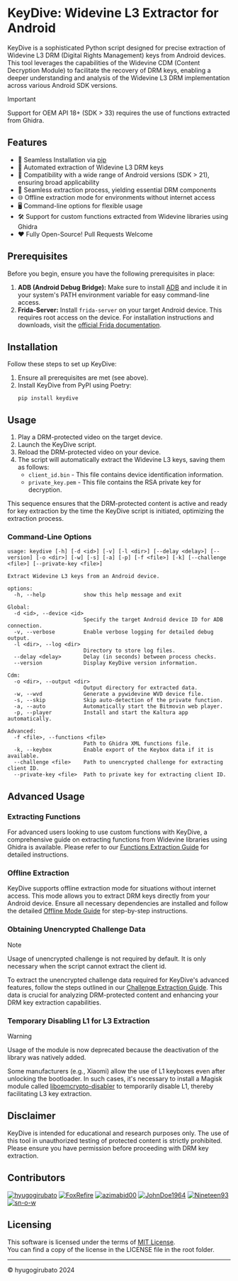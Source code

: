 # KeyDive: Widevine L3 Extractor for Android

KeyDive is a sophisticated Python script designed for precise extraction of Widevine L3 DRM (Digital Rights Management) keys from Android devices. This tool leverages the capabilities of the Widevine CDM (Content Decryption Module) to facilitate the recovery of DRM keys, enabling a deeper understanding and analysis of the Widevine L3 DRM implementation across various Android SDK versions.

> [!IMPORTANT]  
> Support for OEM API 18+ (SDK > 33) requires the use of functions extracted from Ghidra.

## Features

- 🚀 Seamless Installation via [pip](#installation)
- 🔄 Automated extraction of Widevine L3 DRM keys
- 📱 Compatibility with a wide range of Android versions (SDK > 21), ensuring broad applicability
- 💾 Seamless extraction process, yielding essential DRM components
- 🌐 Offline extraction mode for environments without internet access
- 🖥️ Command-line options for flexible usage
- 🛠️ Support for custom functions extracted from Widevine libraries using Ghidra
- ❤️ Fully Open-Source! Pull Requests Welcome

## Prerequisites

Before you begin, ensure you have the following prerequisites in place:

1. **ADB (Android Debug Bridge):** Make sure to install [ADB](https://github.com/hyugogirubato/KeyDive/blob/main/docs/PACKAGE.md#adb-android-debug-bridge) and include it in your system's PATH environment variable for easy command-line access.
2. **Frida-Server:** Install `frida-server` on your target Android device. This requires root access on the device. For installation instructions and downloads, visit the [official Frida documentation](https://frida.re/docs/installation/).

## Installation

Follow these steps to set up KeyDive:

1. Ensure all prerequisites are met (see above).
2. Install KeyDive from PyPI using Poetry:
   ```shell
   pip install keydive
   ```

## Usage

1. Play a DRM-protected video on the target device.
2. Launch the KeyDive script.
3. Reload the DRM-protected video on your device.
4. The script will automatically extract the Widevine L3 keys, saving them as follows:
    - `client_id.bin` - This file contains device identification information.
    - `private_key.pem` - This file contains the RSA private key for decryption.

This sequence ensures that the DRM-protected content is active and ready for key extraction by the time the KeyDive script is initiated, optimizing the extraction process.

### Command-Line Options

```shell
usage: keydive [-h] [-d <id>] [-v] [-l <dir>] [--delay <delay>] [--version] [-o <dir>] [-w] [-s] [-a] [-p] [-f <file>] [-k] [--challenge <file>] [--private-key <file>]

Extract Widevine L3 keys from an Android device.

options:
  -h, --help            show this help message and exit

Global:
  -d <id>, --device <id>
                        Specify the target Android device ID for ADB connection.
  -v, --verbose         Enable verbose logging for detailed debug output.
  -l <dir>, --log <dir>
                        Directory to store log files.
  --delay <delay>       Delay (in seconds) between process checks.
  --version             Display KeyDive version information.

Cdm:
  -o <dir>, --output <dir>
                        Output directory for extracted data.
  -w, --wvd             Generate a pywidevine WVD device file.
  -s, --skip            Skip auto-detection of the private function.
  -a, --auto            Automatically start the Bitmovin web player.
  -p, --player          Install and start the Kaltura app automatically.

Advanced:
  -f <file>, --functions <file>
                        Path to Ghidra XML functions file.
  -k, --keybox          Enable export of the Keybox data if it is available.
  --challenge <file>    Path to unencrypted challenge for extracting client ID.
  --private-key <file>  Path to private key for extracting client ID.

```

## Advanced Usage

### Extracting Functions

For advanced users looking to use custom functions with KeyDive, a comprehensive guide on extracting functions from Widevine libraries using Ghidra is available. Please refer to our [Functions Extraction Guide](https://github.com/hyugogirubato/KeyDive/blob/main/docs/FUNCTIONS.md) for detailed instructions.

### Offline Extraction

KeyDive supports offline extraction mode for situations without internet access. This mode allows you to extract DRM keys directly from your Android device. Ensure all necessary dependencies are installed and follow the detailed [Offline Mode Guide](https://github.com/hyugogirubato/KeyDive/blob/main/docs/OFFLINE.md) for step-by-step instructions.

### Obtaining Unencrypted Challenge Data

> [!NOTE]  
> Usage of unencrypted challenge is not required by default. It is only necessary when the script cannot extract the client id.

To extract the unencrypted challenge data required for KeyDive's advanced features, follow the steps outlined in our [Challenge Extraction Guide](https://github.com/hyugogirubato/KeyDive/blob/main/docs/CHALLENGE.md). This data is crucial for analyzing DRM-protected content and enhancing your DRM key extraction capabilities.

### Temporary Disabling L1 for L3 Extraction

> [!WARNING]  
> Usage of the module is now deprecated because the deactivation of the library was natively added.

Some manufacturers (e.g., Xiaomi) allow the use of L1 keyboxes even after unlocking the bootloader. In such cases, it's necessary to install a Magisk module called [liboemcrypto-disabler](https://github.com/hyugogirubato/KeyDive/blob/main/docs/PACKAGE.md#liboemcrypto-disabler) to temporarily disable L1, thereby facilitating L3 key extraction.

## Disclaimer

KeyDive is intended for educational and research purposes only. The use of this tool in unauthorized testing of protected content is strictly prohibited. Please ensure you have permission before proceeding with DRM key extraction.

## Contributors

<a href="https://github.com/hyugogirubato"><img src="https://images.weserv.nl/?url=avatars.githubusercontent.com/u/65763543?v=4&h=25&w=25&fit=cover&mask=circle&maxage=7d" alt="hyugogirubato"/></a>
<a href="https://github.com/FoxRefire"><img src="https://images.weserv.nl/?url=avatars.githubusercontent.com/u/155989196?v=4&h=25&w=25&fit=cover&mask=circle&maxage=7d" alt="FoxRefire"/></a>
<a href="https://github.com/azimabid00"><img src="https://images.weserv.nl/?url=avatars.githubusercontent.com/u/110490898?v=4&h=25&w=25&fit=cover&mask=circle&maxage=7d" alt="azimabid00"/></a>
<a href="https://github.com/JohnDoe1964"><img src="https://images.weserv.nl/?url=avatars.githubusercontent.com/u/167800584?v=4&h=25&w=25&fit=cover&mask=circle&maxage=7d" alt="JohnDoe1964"/></a>
<a href="https://github.com/Nineteen93"><img src="https://images.weserv.nl/?url=avatars.githubusercontent.com/u/107993263?v=4&h=25&w=25&fit=cover&mask=circle&maxage=7d" alt="Nineteen93"/></a>
<a href="https://github.com/sn-o-w"><img src="https://images.weserv.nl/?url=avatars.githubusercontent.com/u/2406819?v=4&h=25&w=25&fit=cover&mask=circle&maxage=7d" alt="sn-o-w"/></a>


## Licensing

This software is licensed under the terms of [MIT License](https://github.com/hyugogirubato/KeyDive/blob/main/LICENSE).  
You can find a copy of the license in the LICENSE file in the root folder.

* * * 

© hyugogirubato 2024